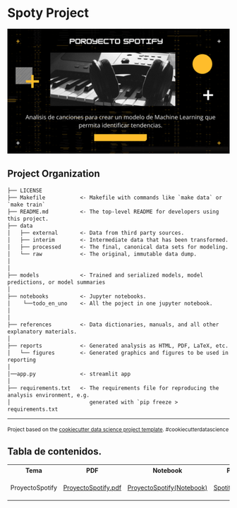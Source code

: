 Spoty Project
==============================
<img src="https://github.com/JesusRosales1309/Spoty-project/blob/main/reports/figures/Portada.png">

Project Organization
------------

    ├── LICENSE
    ├── Makefile           <- Makefile with commands like `make data` or `make train`
    ├── README.md          <- The top-level README for developers using this project.
    ├── data
    │   ├── external       <- Data from third party sources.
    │   ├── interim        <- Intermediate data that has been transformed.
    │   ├── processed      <- The final, canonical data sets for modeling.
    │   └── raw            <- The original, immutable data dump.
    │
    │
    ├── models             <- Trained and serialized models, model predictions, or model summaries
    │
    ├── notebooks          <- Jupyter notebooks.
    │    └──todo_en_uno    <- All the poject in one jupyter notebook.                     
    │                         
    │
    ├── references         <- Data dictionaries, manuals, and all other explanatory materials.
    │
    ├── reports            <- Generated analysis as HTML, PDF, LaTeX, etc.
    │   └── figures        <- Generated graphics and figures to be used in reporting
    │
    │──app.py              <- streamlit app
    │
    ├── requirements.txt   <- The requirements file for reproducing the analysis environment, e.g.
    │                         generated with `pip freeze > requirements.txt
 


--------

<p><small>Project based on the <a target="_blank" href="https://drivendata.github.io/cookiecutter-data-science/">cookiecutter data science project template</a>. #cookiecutterdatascience</small></p>

## Tabla de contenidos.
<table>
 <tr>
 <th>Tema</th>
 <th>PDF</th>
 <th>Notebook</th>
 <th>Pagina_web</th> 
 <th>Studio_Lab</th>
 </tr>
 <tr>
 <td>ProyectoSpotify</td>
 <td>
  <a href="https://drive.google.com/file/d/1OY7YgabsYYM8LNiH8IOCOHS0z6JNlIh8/view?usp=sharing" rel="external">ProyectoSpotify.pdf</a>
 </td>
  <td>
  <a href="notebooks/Todo_en_uno.ipynb" rel="external">ProyectoSpotify(Notebook)</a>
 </td>                                                                                                                        <td>
  <a href="https://share.streamlit.io/jesusrosales1309/spoty-project/main/app.py" rel="external">Spotify_Streamlit_app</a>
 </td> 
 <td>
  <a href="https://studiolab.sagemaker.aws/import/github/JesusRosales1309/Spoty-project/blob/main/notebooks/Todo_en_uno.ipynb">
  <img src="https://studiolab.sagemaker.aws/studiolab.svg" alt="Open In SageMaker Studio Lab"/>
  </a> 
 </td>
 </tr>
</table>


